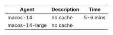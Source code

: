 | Agent | Description | Time |
|-------|-------------|------|
|  macos-14     |no cache|5-6 mins|
| macos-14-large | no cache | |
